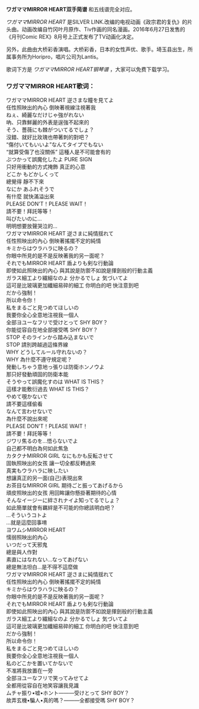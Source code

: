 

**ワガママMIRROR HEART双手简谱** 和五线谱完全对应。

_ワガママMIRROR HEART_ 是SILVER
LINK.改编的电视动画《政宗君的复仇》的片头曲。动画改编自竹冈叶月原作、Tiv作画的同名漫画。2016年6月27日发售的《月刊Comic
REX》8月号上正式发布了TV动画化决定。

另外，此曲由大桥彩香演唱。大桥彩香，日本的女性声优、歌手。埼玉县出生，所属事务所为Horipro，唱片公司为Lantis。

歌词下方是 _ワガママMIRROR HEART钢琴谱_ ，大家可以免费下载学习。

### ワガママMIRROR HEART歌词：

ワガママMIRROR HEART 逆さまな瞳を見てよ  
任性照映出的內心 倒映著視線注視著我  
ねぇ、綺麗なだけじゃ強がれない  
吶、只靠鮮麗的外表是逞強不起來的  
そう、薔薇にも棘がついてるでしょ？  
沒錯、就好比玫瑰也帶著刺的對吧？  
“傷付いてもいいよ”なんてタイプでもない  
“就算受傷了也沒關係” 這種人是不可能會有的  
ぶつかって誤魔化したよ PURE SIGN  
只好用衝動的方式掩飾 真正的心意  
どこか もどかしくって  
總覺得 靜不下來  
なにか あふれそうで  
有什麼 就快滿溢出來  
PLEASE DON'T！PLEASE WAIT！  
請不要！拜託等等！  
叫びたいのに…  
明明想要放聲哭泣的…  
ワガママMIRROR HEART 逆さまに純情揺れて  
任性照映出的內心 倒映著搖擺不定的純情  
キミからはウラハラに映るの？  
你眼中所見的是不是反映著我的另一面呢？  
それでもMIRROR HEART 盾よりも剣な行動論  
即使如此照映出的內心 與其說是防禦不如說是揮劍般的行動主義  
ガラス細工より繊細なのよ 分かるでしょ 気づいてよ  
這可是比玻璃更加纖細易碎的細工 你明白的吧 快注意到吧  
だから強制！  
所以命令你！  
私をまるごと見つめてほしいの  
我要你全心全意地注視我一個人  
全部ヨユーなフリで受けとって SHY BOY？  
你能從容自在地全部接受嗎 SHY BOY？  
STOP そのラインから踏み込まないで  
STOP 請別跨越過這條界線  
WHY どうしてルール守れないの？  
WHY 為什麼不遵守規定呢？  
発動しちゃう意地っ張りは防衛ホンノウよ  
那只好發動頑固的防衛本能  
そうやって誤魔化すのは WHAT IS THIS？  
這樣才能敷衍過去 WHAT IS THIS？  
やめて覗かないで  
請不要這樣偷看  
なんて言わせないで  
為什麼不說出來呢  
PLEASE DON'T！PLEASE WAIT！  
請不要！拜託等等！  
ジワリ焦るのを…悟らないでよ  
自己都不明白為何如此焦急  
カタクナMIRROR GIRL なにもかも反転させて  
固執照映出的女孩 讓一切全都反轉過來  
真実もウラハラに映したい  
想讓真正的另一面(自己)表現出來  
お茶目なMIRROR GIRL 期待ごと振ってあげるから  
頑皮照映出的女孩 用回眸讓你懸掛著期待的心情  
そんなイージーに絆されナイよ知ってるでしょ？  
如此簡單就會有羈絆是不可能的你總該明白吧？  
…そういうコトよ  
…就是這麼回事唷  
ヨワムシMIRROR HEART  
懦弱照映出的內心  
いつだって天邪鬼  
總是與人作對  
素直にはなれない…なってあげない  
總是無法坦白…是不得不這麼做  
ワガママMIRROR HEART 逆さまに純情揺れて  
任性照映出的內心 倒映著搖擺不定的純情  
キミからはウラハラに映るの？  
你眼中所見的是不是反映著我的另一面呢？  
それでもMIRROR HEART 盾よりも剣な行動論  
即使如此照映出的內心 與其說是防禦不如說是揮劍般的行動主義  
ガラス細工より繊細なのよ 分かるでしょ 気づいてよ  
這可是比玻璃更加纖細易碎的細工 你明白的吧 快注意到吧  
だから強制！  
所以命令你！  
私をまるごと見つめてほしいの  
我要你全心全意地注視我一個人  
私のどこかを置いてかないで  
不准將我放置在一旁  
全部ヨユーなフリで笑ってみせてよ  
全都用從容自在地笑容讓我見識  
ムチャ振り•嘘•ホント―――受けとって SHY BOY？  
故弄玄機•騙人•真的嗎？———全都接受嗎 SHY BOY？

